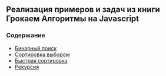 ## Реализация примеров и задач из книги Грокаем Алгоритмы на Javascript

### Содержание
+ [Бинарный поиск](https://github.com/Oleeesya/Grokking-Algorithms-js/blob/main/binary_search.js)  
+ [Сортировка выбором](https://github.com/Oleeesya/Grokking-Algorithms-js/blob/main/selection_sort.js)  
+ [Быстрая сортировка](https://github.com/Oleeesya/Grokking-Algorithms-js/blob/main/quick_sort.js)  
+ [Рекурсия](https://github.com/Oleeesya/Grokking-Algorithms-js/tree/main/recursion)
